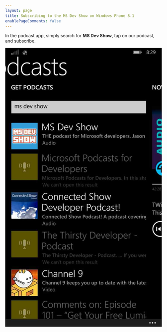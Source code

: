 ```yaml
---
layout: page
title: Subscribing to the MS Dev Show on Windows Phone 8.1
enablePageComments: false 
---
```


In the podcast app, simply search for **MS Dev Show**, tap on our podcast, and subscribe.

![Searching for the MS Dev Show podcast](subscribe-screenshot@2x.jpg)